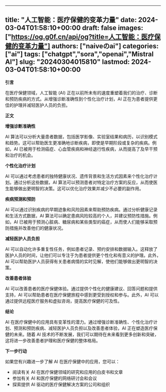 
---
title: "人工智能：医疗保健的变革力量"
date: 2024-03-04T01:58:10+00:00
draft: false
images: ["https://og.g0f.cn/api/og?title=人工智能：医疗保健的变革力量"]
authors: ["naiveのai"]
categories: ["ai"]
tags: ["chatgpt","sora","openai","Mistral AI"]
slug: "20240304015810"
lastmod: 2024-03-04T01:58:10+00:00
---
**引言**

在医疗保健领域，人工智能 (AI) 正在以前所未有的速度重塑着我们的治疗、诊断和预防疾病的方式。从增强诊断准确性到个性化治疗计划，AI 正在为患者提供更佳的护理并减轻医护人员的负担。

**正文**

**增强诊断准确性**

AI 算法可以分析大量患者数据，包括医学影像、实验室结果和病历，以识别模式和趋势。这可以帮助医生更准确地诊断疾病，即使是早期阶段或复杂的疾病。例如，AI 已被用于检测癌症、心血管疾病和神经退行性疾病，从而提高了及早干预和治疗的机会。

**个性化治疗计划**

AI 可以通过考虑患者的独特健康状况、遗传背景和生活方式因素来个性化治疗计划。通过分析这些数据，AI 算法可以预测患者对特定治疗方案的反应，从而使医生能够做出更明智的决策。这可以优化治疗效果并减少不必要的副作用。

**疾病预测和预防**

AI 可以通过识别疾病的早期迹象和风险因素来帮助预防疾病。通过分析健康记录和生活方式数据，AI 算法可以确定患病风险较高的个人，并建议预防性措施。例如，AI 已被用于预测心脏病、糖尿病和某些类型的癌症，从而使人们能够采取预防措施并改善他们的健康状况。

**减轻医护人员负担**

AI 可以自动化许多重复性任务，例如患者记录、预约安排和数据输入。这释放了医护人员的时间，让他们可以专注于为患者提供更个性化和有意义的护理。此外，AI 可以帮助医护人员获得有关患者病情的实时见解，使他们能够做出更明智的决策。

**改善患者体验**

AI 可以改善患者的医疗保健体验。通过提供个性化的健康建议、回答问题和提供支持，AI 可以帮助患者在医疗保健旅程中感到更受到授权和参与。此外，AI 可以通过提供远程医疗服务和虚拟咨询，提高医疗保健的可及性。

**结论**

AI 在医疗保健中的应用具有变革性的潜力。通过增强诊断准确性、个性化治疗计划、预测和预防疾病、减轻医护人员负担以及改善患者体验，AI 正在塑造医疗保健的未来。随着 AI 技术的不断发展，我们可以期待在未来看到更多创新和突破，这将进一步改善患者护理和医疗保健的整体格局。

**下一步行动**

如果您有兴趣进一步了解 AI 在医疗保健中的应用，您可以：

- 阅读有关 AI 在医疗保健领域的研究和应用的白皮书和文章
- 参加有关 AI 和医疗保健的网络研讨会和会议
- 探索提供 AI 驱动的医疗保健解决方案的公司和组织